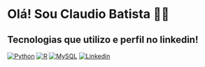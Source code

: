 # Olá! Sou Claudio Batista 🙋‍♂️

## Tecnologias que utilizo e perfil no linkedin!

[![Python](https://img.shields.io/badge/Python-3776AB?style=for-the-badge&logo=python&logoColor=white)]()
[![R](https://img.shields.io/badge/R-276DC3?style=for-the-badge&logo=r&logoColor=white)]()
[![MySQL](https://img.shields.io/badge/MySQL-005C84?style=for-the-badge&logo=mysql&logoColor=white)]()
[![Linkedin](https://img.shields.io/badge/LinkedIn-0077B5?style=for-the-badge&logo=linkedin&logoColor=white)](https://www.linkedin.com/in/ant%C3%B4nio-claudio-dutra-batista-11a01224a/)
